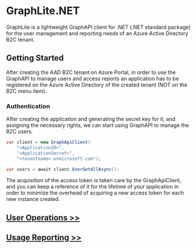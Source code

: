# GraphLite.NET

GraphLite is a lightweight GraphAPI client for .NET (.NET standard package) for the user management and reporting needs of an Azure Active Directory B2C tenant.

## Getting Started
After creating the AAD B2C tenant on Azure Portal, in order to use the GraphAPI to manage users and access reports an application has to be registered on the Azure Active Directory of the created tenant (NOT on the B2C menu item).

### Authentication
After creating the application and generating the secret key for it, and assigning the necessary rights, we can start using GraphAPI to manage the B2C users. 

```csharp
var client = new GraphApiClient(
    "<ApplicationID>", 
    "<ApplicationSecret>", 
    "<tenantname>.onmicrosoft.com");

var users = await client.UserGetAllAsync();
```

The acquisition of the access token is taken care by the GraphApiClient, and you can keep a reference of it for the lifetime of your application in order to minimize the overhead of acquiring a new access token for each new instance created.

## [User Operations >>](users)

## [Usage Reporting >>](reporting)
